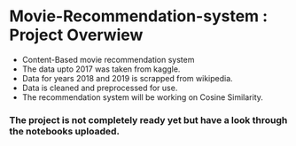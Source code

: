 # Movie-Recommendation-system : Project Overwiew
* Content-Based movie recommendation system 
* The data upto 2017 was taken from kaggle. 
* Data for years 2018 and 2019 is scrapped from wikipedia.
* Data is cleaned and preprocessed for use.
* The recommendation system will be working on Cosine Similarity.

### The project is not completely ready yet but have a look through the notebooks uploaded.
